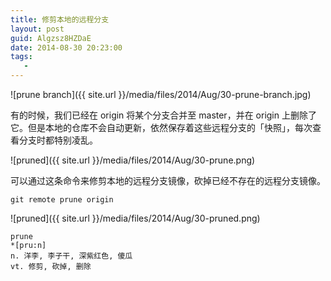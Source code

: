 ```yaml
---
title: 修剪本地的远程分支
layout: post
guid: Algzsz8HZDaE
date: 2014-08-30 20:23:00
tags:
   - 
---
```


![prune branch]({{ site.url }}/media/files/2014/Aug/30-prune-branch.jpg)


有的时候，我们已经在 origin 将某个分支合并至 master，并在 origin 上删除了它。但是本地的仓库不会自动更新，依然保存着这些远程分支的「快照」，每次查看分支时都特别凌乱。

![pruned]({{ site.url }}/media/files/2014/Aug/30-prune.png)

可以通过这条命令来修剪本地的远程分支镜像，砍掉已经不存在的远程分支镜像。


    git remote prune origin
    

![pruned]({{ site.url }}/media/files/2014/Aug/30-pruned.png)



    prune  
    *[pru:n]  
    n. 洋李, 李子干, 深紫红色, 傻瓜  
    vt. 修剪, 砍掉, 删除  


